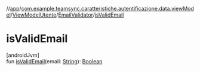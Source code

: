 //[app](../../../../index.md)/[com.example.teamsync.caratteristiche.autentificazione.data.viewModel](../../index.md)/[ViewModelUtente](../index.md)/[EmailValidator](index.md)/[isValidEmail](is-valid-email.md)

# isValidEmail

[androidJvm]\
fun [isValidEmail](is-valid-email.md)(email: [String](https://kotlinlang.org/api/latest/jvm/stdlib/kotlin/-string/index.html)): [Boolean](https://kotlinlang.org/api/latest/jvm/stdlib/kotlin/-boolean/index.html)
